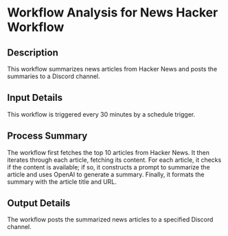 # Workflow Analysis for News Hacker Workflow

## Description
This workflow summarizes news articles from Hacker News and posts the summaries to a Discord channel.

## Input Details
This workflow is triggered every 30 minutes by a schedule trigger.

## Process Summary
The workflow first fetches the top 10 articles from Hacker News. It then iterates through each article, fetching its content. For each article, it checks if the content is available; if so, it constructs a prompt to summarize the article and uses OpenAI to generate a summary. Finally, it formats the summary with the article title and URL.

## Output Details
The workflow posts the summarized news articles to a specified Discord channel.
